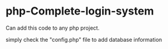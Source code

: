 # php-Complete-login-system

Can add this code to any php project.

simply check the "config.php" file to add database information
